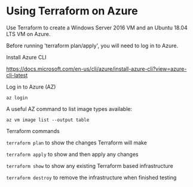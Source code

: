 # Using Terraform on Azure

Use Terraform to create a Windows Server 2016 VM and an Ubuntu 18.04 LTS VM on Azure.

Before running 'terraform plan/apply', you will need to log in to Azure.

Install Azure CLI

https://docs.microsoft.com/en-us/cli/azure/install-azure-cli?view=azure-cli-latest

Log in to Azure (AZ)

`az login`

A useful AZ command to list image types available:

`az vm image list --output table`

Terraform commands

`terraform plan` to show the changes Terraform will make

`terraform apply` to show and then apply any changes

`terraform show` to show any existing Terraform based infrastructure

`terraform destroy` to remove the infrastructure when finished testing